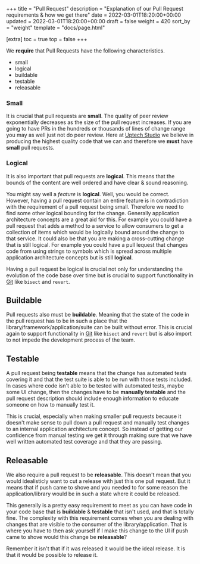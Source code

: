 +++
title = "Pull Request"
description = "Explanation of our Pull Request requirements & how we get there"
date = 2022-03-01T18:20:00+00:00
updated = 2022-03-01T18:20:00+00:00
draft = false
weight = 420
sort_by = "weight"
template = "docs/page.html"

[extra]
toc = true
top = false
+++

We **require** that Pull Requests have the following characteristics.

* small
* logical
* buildable
* testable
* releasable

### Small

It is crucial that pull requests are **small**. The quality of peer review exponentially decreases as the size of the pull request increases. If you are going to have PRs in the hundreds or thousands of lines of change range you may as well just not do peer review. Here at [Uptech Studio][] we believe in producing the highest quality code that we can and therefore we **must** have **small** pull requests.

### Logical

It is also important that pull requests are **logical**. This means that the bounds of the content are well ordered and have clear & sound reasoning.

You might say well a *feature* is **logical**. Well, you would be correct. However, having a pull request contain an entire feature is in contradiction with the requirement of a pull request being small. Therefore we need to find some other logical bounding for the change. Generally application architecture concepts are a great aid for this. For example you could have a pull request that adds a method to a service to allow consumers to get a collection of items which would be logically bound around the change to that service. It could also be that you are making a cross-cutting change that is still logical. For example you could have a pull lequest that changes code from using strings to symbols which is spread across multiple application architecture concepts but is still **logical**.

Having a pull request be logical is crucial not only for understanding the evolution of the code base over time but is crucial to support functionality in [Git][] like `bisect` and `revert`.

## Buildable

Pull requests also must be **buildable**. Meaning that the state of the code in the pull request has to be in such a place that the library/framework/application/suite can be built without error. This is crucial again to support functionality in [Git][] like `bisect` and `revert` but is also import to not impede the development process of the team.

## Testable

A pull request being **testable** means that the change has automated tests covering it and that the test suite is able to be run with those tests included. In cases where code isn't able to be tested with automated tests, maybe some UI change, then the changes have to be **manually testable** and the pull request description should include enough information to educate someone on how to manually test it.

This is crucial, especially when making smaller pull requests because it doesn't make sense to pull down a pull request and manually test changes to an internal application architecture concept. So instead of getting our confidence from manual testing we get it through making sure that we have well written automated test coverage and that they are passing.

## Releasable

We also require a pull request to be **releasable**. This doesn't mean that you would idealisticly want to cut a release with just this one pull request. But it means that if push came to shove and you needed to for some reason the application/library would be in such a state where it could be released.

This generally is a pretty easy requirement to meet as you can have code in your code base that is **buildable** & **testable** that isn't used, and that is totally fine. The complexity with this requirement comes when you are dealing with changes that are visible to the consumer of the library/application. That is where you have to then ask yourself if I make this change to the UI if push came to shove would this change be **releasable**?

Remember it isn't that if it was released it would be the ideal release. It is that it would be possible to release it.

[Uptech Studio]: https://uptechstudio.com
[Git]: https://git-scm.com
